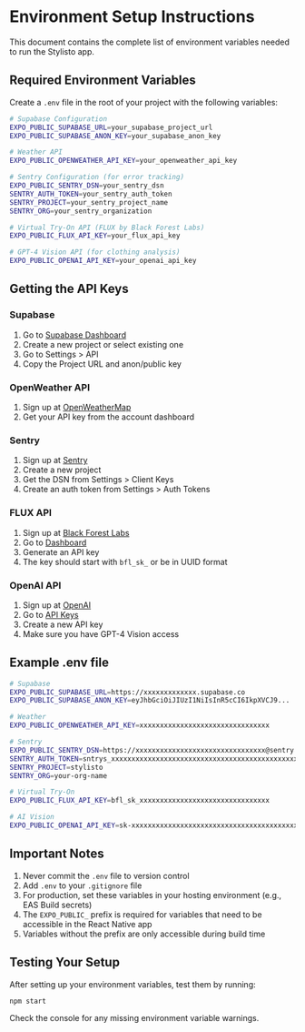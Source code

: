 # Environment Setup Instructions

This document contains the complete list of environment variables needed to run the Stylisto app.

## Required Environment Variables

Create a `.env` file in the root of your project with the following variables:

```bash
# Supabase Configuration
EXPO_PUBLIC_SUPABASE_URL=your_supabase_project_url
EXPO_PUBLIC_SUPABASE_ANON_KEY=your_supabase_anon_key

# Weather API
EXPO_PUBLIC_OPENWEATHER_API_KEY=your_openweather_api_key

# Sentry Configuration (for error tracking)
EXPO_PUBLIC_SENTRY_DSN=your_sentry_dsn
SENTRY_AUTH_TOKEN=your_sentry_auth_token
SENTRY_PROJECT=your_sentry_project_name
SENTRY_ORG=your_sentry_organization

# Virtual Try-On API (FLUX by Black Forest Labs)
EXPO_PUBLIC_FLUX_API_KEY=your_flux_api_key

# GPT-4 Vision API (for clothing analysis)
EXPO_PUBLIC_OPENAI_API_KEY=your_openai_api_key
```

## Getting the API Keys

### Supabase

1. Go to [Supabase Dashboard](https://app.supabase.com)
2. Create a new project or select existing one
3. Go to Settings > API
4. Copy the Project URL and anon/public key

### OpenWeather API

1. Sign up at [OpenWeatherMap](https://openweathermap.org/api)
2. Get your API key from the account dashboard

### Sentry

1. Sign up at [Sentry](https://sentry.io)
2. Create a new project
3. Get the DSN from Settings > Client Keys
4. Create an auth token from Settings > Auth Tokens

### FLUX API

1. Sign up at [Black Forest Labs](https://blackforestlabs.ai/)
2. Go to [Dashboard](https://dashboard.bfl.ai/)
3. Generate an API key
4. The key should start with `bfl_sk_` or be in UUID format

### OpenAI API

1. Sign up at [OpenAI](https://platform.openai.com)
2. Go to [API Keys](https://platform.openai.com/api-keys)
3. Create a new API key
4. Make sure you have GPT-4 Vision access

## Example .env file

```bash
# Supabase
EXPO_PUBLIC_SUPABASE_URL=https://xxxxxxxxxxxxx.supabase.co
EXPO_PUBLIC_SUPABASE_ANON_KEY=eyJhbGciOiJIUzI1NiIsInR5cCI6IkpXVCJ9...

# Weather
EXPO_PUBLIC_OPENWEATHER_API_KEY=xxxxxxxxxxxxxxxxxxxxxxxxxxxxxxxx

# Sentry
EXPO_PUBLIC_SENTRY_DSN=https://xxxxxxxxxxxxxxxxxxxxxxxxxxxxxxxx@sentry.io/xxxxxxx
SENTRY_AUTH_TOKEN=sntrys_xxxxxxxxxxxxxxxxxxxxxxxxxxxxxxxxxxxxxxxxxxxxxxxx
SENTRY_PROJECT=stylisto
SENTRY_ORG=your-org-name

# Virtual Try-On
EXPO_PUBLIC_FLUX_API_KEY=bfl_sk_xxxxxxxxxxxxxxxxxxxxxxxxxxxxxxxx

# AI Vision
EXPO_PUBLIC_OPENAI_API_KEY=sk-xxxxxxxxxxxxxxxxxxxxxxxxxxxxxxxxxxxxxxxxxxxxxxxx
```

## Important Notes

1. Never commit the `.env` file to version control
2. Add `.env` to your `.gitignore` file
3. For production, set these variables in your hosting environment (e.g., EAS Build secrets)
4. The `EXPO_PUBLIC_` prefix is required for variables that need to be accessible in the React Native app
5. Variables without the prefix are only accessible during build time

## Testing Your Setup

After setting up your environment variables, test them by running:

```bash
npm start
```

Check the console for any missing environment variable warnings.
